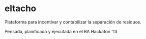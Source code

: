 eltacho
=======

Plataforma para incentivar y contabilizar la separación de residuos.

Pensada, planificada y ejecutada en el BA Hackaton '13
